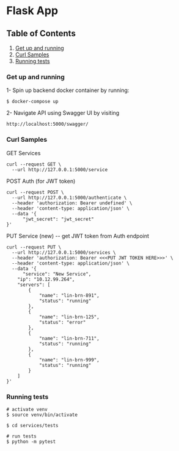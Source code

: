 # Flask App

## Table of Contents
1. [Get up and running](#get-up-and-running)
2. [Curl Samples](#curl-samples)
3. [Running tests](#running-tests)


### Get up and running
1- Spin up backend docker container by running:
```shell script
$ docker-compose up
```

2- Navigate API using Swagger UI by visiting
```
http://localhost:5000/swagger/
```

### Curl Samples
GET Services
```shell script
curl --request GET \
  --url http://127.0.0.1:5000/service
```

POST Auth (for JWT token)
```shell script
curl --request POST \
  --url http://127.0.0.1:5000/authenticate \
  --header 'authorization: Bearer undefined' \
  --header 'content-type: application/json' \
  --data '{
	  "jwt_secret": "jwt_secret"
}'
```

PUT Service (new) -- get JWT token from Auth endpoint
```shell script
curl --request PUT \
  --url http://127.0.0.1:5000/services \
  --header 'authorization: Bearer <<<PUT JWT TOKEN HERE>>>' \
  --header 'content-type: application/json' \
  --data '{
	  "service": "New Service",
    "ip": "10.12.99.264",
    "servers": [
        {
            "name": "lin-brn-891",
            "status": "running"
        },
        {
            "name": "lin-brn-125",
            "status": "error"
        },
        {
            "name": "lin-brn-711",
            "status": "running"
        },
        {
            "name": "lin-brn-999",
            "status": "running"
        }
    ]
}'
```


### Running tests
```shell script
# activate venv
$ source venv/bin/activate 
```
```shell script
$ cd services/tests 
```
```shell script
# run tests
$ python -m pytest 
```  


